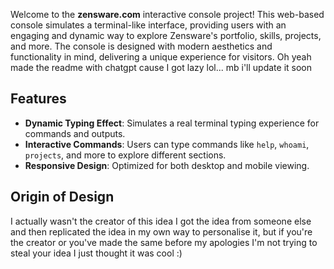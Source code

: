 Welcome to the **zensware.com** interactive console project! This web-based console simulates a terminal-like interface, providing users with an engaging and dynamic way to explore Zensware's portfolio, skills, projects, and more. The console is designed with modern aesthetics and functionality in mind, delivering a unique experience for visitors. Oh yeah made the readme with chatgpt cause I got lazy lol... mb i'll update it soon

## Features

- **Dynamic Typing Effect**: Simulates a real terminal typing experience for commands and outputs.
- **Interactive Commands**: Users can type commands like `help`, `whoami`, `projects`, and more to explore different sections.
- **Responsive Design**: Optimized for both desktop and mobile viewing.

## Origin of Design
I actually wasn't the creator of this idea I got the idea from someone else and then replicated the idea in my own way to personalise it, but if you're the creator or you've made the same before my apologies I'm not trying to steal your idea I just thought it was cool :)
